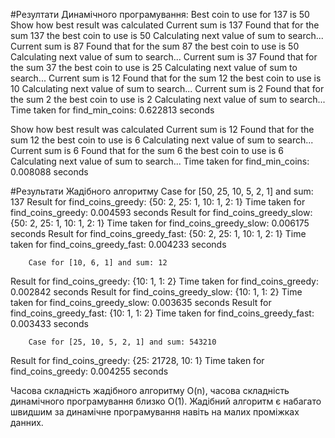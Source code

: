 #Резултати Динамічного програмування:
Best coin to use for 137 is 50
        Show how best result was calculated
Current sum is 137
Found that for the sum 137 the best coin to use is 50
Calculating next value of sum to search...
Current sum is 87
Found that for the sum 87 the best coin to use is 50
Calculating next value of sum to search...
Current sum is 37
Found that for the sum 37 the best coin to use is 25
Calculating next value of sum to search...
Current sum is 12
Found that for the sum 12 the best coin to use is 10
Calculating next value of sum to search...
Current sum is 2
Found that for the sum 2 the best coin to use is 2
Calculating next value of sum to search...
Time taken for find_min_coins: 0.622813 seconds

 Show how best result was calculated
Current sum is 12
Found that for the sum 12 the best coin to use is 6
Calculating next value of sum to search...
Current sum is 6
Found that for the sum 6 the best coin to use is 6
Calculating next value of sum to search...
Time taken for find_min_coins: 0.008088 seconds





#Результати Жадібного алгоритму
 Case for [50, 25, 10, 5, 2, 1] and sum: 137
Result for find_coins_greedy: {50: 2, 25: 1, 10: 1, 2: 1}
Time taken for find_coins_greedy: 0.004593 seconds
Result for find_coins_greedy_slow: {50: 2, 25: 1, 10: 1, 2: 1}
Time taken for find_coins_greedy_slow: 0.006175 seconds
Result for find_coins_greedy_fast: {50: 2, 25: 1, 10: 1, 2: 1}
Time taken for find_coins_greedy_fast: 0.004233 seconds

        Case for [10, 6, 1] and sum: 12
Result for find_coins_greedy: {10: 1, 1: 2}
Time taken for find_coins_greedy: 0.002842 seconds
Result for find_coins_greedy_slow: {10: 1, 1: 2}
Time taken for find_coins_greedy_slow: 0.003635 seconds
Result for find_coins_greedy_fast: {10: 1, 1: 2}
Time taken for find_coins_greedy_fast: 0.003433 seconds

        Case for [25, 10, 5, 2, 1] and sum: 543210
Result for find_coins_greedy: {25: 21728, 10: 1}
Time taken for find_coins_greedy: 0.004255 seconds


Часова складність жадібного алгоритму O(n), часова складність динамічного програмування близко O(1).
Жадібний алгоритм є набагато швидшим за динамічне програмування навіть на малих проміжках данних.



